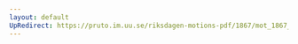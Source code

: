 ```yaml
---
layout: default
UpRedirect: https://pruto.im.uu.se/riksdagen-motions-pdf/1867/mot_1867__ak__242/mot_1867__ak__242-001.pdf
---
```

